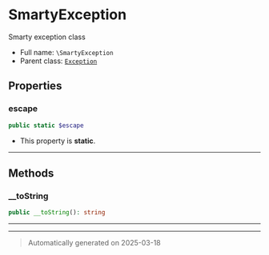 
# SmartyException

Smarty exception class



* Full name: `\SmartyException`
* Parent class: [`Exception`](./Exception.md)



## Properties


### escape



```php
public static $escape
```



* This property is **static**.


***

## Methods


### __toString



```php
public __toString(): string
```












***


***
> Automatically generated on 2025-03-18

